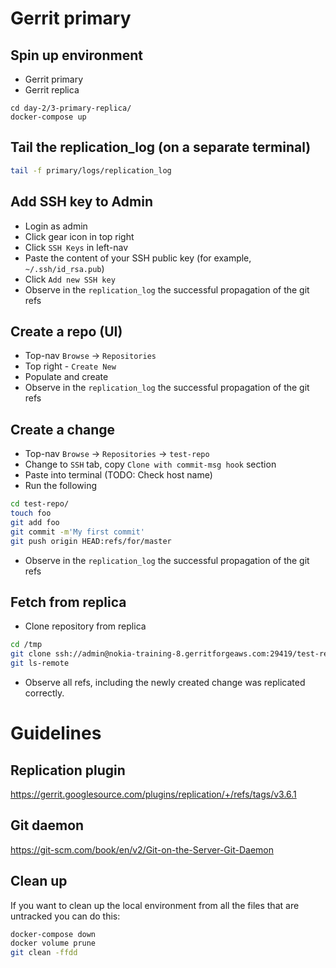 # Gerrit primary 

## Spin up environment
* Gerrit primary
* Gerrit replica

```
cd day-2/3-primary-replica/
docker-compose up
```

## Tail the replication_log (on a separate terminal)

```bash
tail -f primary/logs/replication_log
```

## Add SSH key to Admin
- Login as admin
- Click gear icon in top right
- Click `SSH Keys` in left-nav
- Paste the content of your SSH public key (for example, `~/.ssh/id_rsa.pub`)
- Click `Add new SSH key`
- Observe in the `replication_log` the successful propagation of the git refs

## Create a repo (UI)
- Top-nav `Browse` -> `Repositories`
- Top right - `Create New`
- Populate and create
- Observe in the `replication_log` the successful propagation of the git refs

## Create a change
- Top-nav `Browse` -> `Repositories` -> `test-repo`
- Change to `SSH` tab, copy `Clone with commit-msg hook` section
- Paste into terminal (TODO: Check host name)
- Run the following

 ```bash
cd test-repo/
touch foo
git add foo
git commit -m'My first commit'
git push origin HEAD:refs/for/master
```

- Observe in the `replication_log` the successful propagation of the git refs

## Fetch from replica

- Clone repository from replica

```bash
cd /tmp
git clone ssh://admin@nokia-training-8.gerritforgeaws.com:29419/test-repo.git
git ls-remote
```

- Observe all refs, including the newly created change was replicated correctly.

# Guidelines

## Replication plugin

https://gerrit.googlesource.com/plugins/replication/+/refs/tags/v3.6.1

## Git daemon

https://git-scm.com/book/en/v2/Git-on-the-Server-Git-Daemon

## Clean up

If you  want to clean up the local environment from all the files that are
untracked you can do this:

```bash
docker-compose down
docker volume prune
git clean -ffdd
```